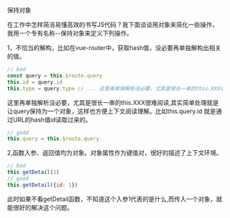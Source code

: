 保持对象

在工作中怎样简洁易懂高效的书写JS代码？我下面谈谈用对象来简化一些操作，我用一个专有名称--保持对象来定义下列操作。

1，不恰当的解构，比如在vue-router中，获取hash值，没必要再单独解构出相关的值。

```javascript
// bad
const query = this.$route.query
this.id = query.id
this.type = query.type // ... 这里再单独解析没必要，尤其是很长一串的this.XXX很难阅读
```

这里再单独解析没必要，尤其是很长一串的this.XXX很难阅读,其实简单处理就是让query保持为一个对象，这样也方便上下文阅读理解。比如this.query.id 就是通过URL的hash值id读取过来的。

```javascript
// godd
this.query = this.$route.query
```

2,函数入参、返回值均为对象。对象属性作为键值对，很好的描述了上下文环境。

```javascript
// bad
this.getDetail(1) 
// good
this.getDetail({id: 1}) 
```
此时如果不看getDetail函数，不知道这个入参1代表的是什么,而传入一个对象，就能很好的解决这个问题。



